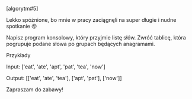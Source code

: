 [algorytm#5]

Lekko spóźnione, bo mnie w pracy zaciągnęli na super długie i nudne spotkanie 😛

Napisz program konsolowy, który przyjmie listę słów. 
Zwróć tablicę, która pogrupuje podane słowa po grupach będących anagramami.

Przykłady

Input:
['eat', 'ate', 'apt', 'pat', 'tea', 'now']

Output:
[['eat', 'ate', 'tea'],
 ['apt', 'pat'],
 ['now']]


Zapraszam do zabawy! 
